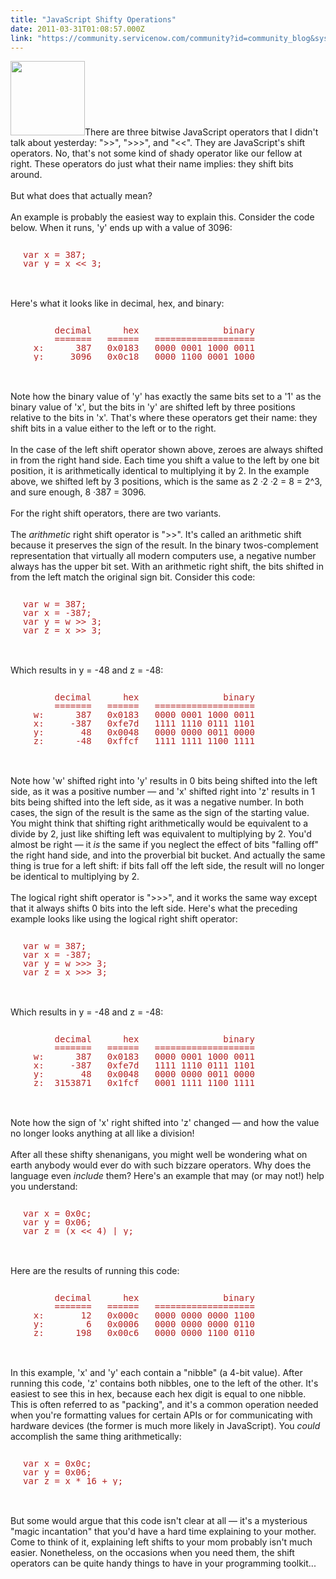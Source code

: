 ```yaml
---
title: "JavaScript Shifty Operations"
date: 2011-03-31T01:08:57.000Z
link: "https://community.servicenow.com/community?id=community_blog&sys_id=5a9c6ee1dbd0dbc01dcaf3231f9619c3"
---
```

<p><img  alt="" class="jive-image" src="cef668c2db14dfc03eb27a9e0f961987.iix" style="width: auto; height: 119px;" />There are three bitwise JavaScript operators that I didn't talk about yesterday: "&gt;&gt;", "&gt;&gt;&gt;", and "&lt;&lt;". They are JavaScript's shift operators. No, that's not some kind of shady operator like our fellow at right. These operators do just what their name implies: they shift bits around.<br /><br />But what does that actually mean?<br /><!--break--><br />An example is probably the easiest way to explain this. Consider the code below. When it runs, 'y' ends up with a value of 3096:<br /><pre style="margin-left:20px;line-height:1;color:FireBrick;"><br />var x = 387;<br />var y = x &lt;&lt; 3;</pre><br /><br />Here's what it looks like in decimal, hex, and binary:<br /><pre style="margin-left:20px;line-height:1;color:FireBrick;"><br />      decimal      hex                binary<br />      =======   ======   ===================<br />  x:      387   0x0183   0000 0001 1000 0011<br />  y:     3096   0x0c18   0000 1100 0001 1000</pre><br /><br />Note how the binary value of 'y' has exactly the same bits set to a '1' as the binary value of 'x', but the bits in 'y' are shifted left by three positions relative to the bits in 'x'. That's where these operators get their name: they shift bits in a value either to the left or to the right. <br /><br />In the case of the left shift operator shown above, zeroes are always shifted in from the right hand side. Each time you shift a value to the left by one bit position, it is arithmetically identical to multiplying it by 2. In the example above, we shifted left by 3 positions, which is the same as 2 ·2 ·2 = 8 = 2^3, and sure enough, 8 ·387 = 3096.<br /><br />For the right shift operators, there are two variants.<br /><br />The <i>arithmetic</i> right shift operator is "&gt;&gt;". It's called an arithmetic shift because it preserves the sign of the result. In the binary twos-complement representation that virtually all modern computers use, a negative number always has the upper bit set. With an arithmetic right shift, the bits shifted in from the left match the original sign bit. Consider this code:<br /><pre style="margin-left:20px;line-height:1;color:FireBrick;"><br />var w = 387;<br />var x = -387;<br />var y = w &gt;&gt; 3;<br />var z = x &gt;&gt; 3;</pre><br /><br />Which results in y = -48 and z = -48:<br /><pre style="margin-left:20px;line-height:1;color:FireBrick;"><br />      decimal      hex                binary<br />      =======   ======   ===================<br />  w:      387   0x0183   0000 0001 1000 0011<br />  x:     -387   0xfe7d   1111 1110 0111 1101<br />  y:       48   0x0048   0000 0000 0011 0000<br />  z:      -48   0xffcf   1111 1111 1100 1111</pre><br /><br />Note how 'w' shifted right into 'y' results in 0 bits being shifted into the left side, as it was a positive number — and 'x' shifted right into 'z' results in 1 bits being shifted into the left side, as it was a negative number. In both cases, the sign of the result is the same as the sign of the starting value. You might think that shifting right arithmetically would be equivalent to a divide by 2, just like shifting left was equivalent to multiplying by 2. You'd almost be right — it <i>is</i> the same if you neglect the effect of bits "falling off" the right hand side, and into the proverbial bit bucket. And actually the same thing is true for a left shift: if bits fall off the left side, the result will no longer be identical to multiplying by 2.<br /><br />The logical right shift operator is "&gt;&gt;&gt;", and it works the same way except that it always shifts 0 bits into the left side. Here's what the preceding example looks like using the logical right shift operator:<br /><pre style="margin-left:20px;line-height:1;color:FireBrick;"><br />var w = 387;<br />var x = -387;<br />var y = w &gt;&gt;&gt; 3;<br />var z = x &gt;&gt;&gt; 3;</pre><br /><br />Which results in y = -48 and z = -48:<br /><pre style="margin-left:20px;line-height:1;color:FireBrick;"><br />      decimal      hex                binary<br />      =======   ======   ===================<br />  w:      387   0x0183   0000 0001 1000 0011<br />  x:     -387   0xfe7d   1111 1110 0111 1101<br />  y:       48   0x0048   0000 0000 0011 0000<br />  z:  3153871   0x1fcf   0001 1111 1100 1111</pre><br /><br />Note how the sign of 'x' right shifted into 'z' changed — and how the value no longer looks anything at all like a division!<br /><br />After all these shifty shenanigans, you might well be wondering what on earth anybody would ever do with such bizzare operators. Why does the language even <i>include</i> them? Here's an example that may (or may not!) help you understand: <br /><pre style="margin-left:20px;line-height:1;color:FireBrick;"><br />var x = 0x0c;<br />var y = 0x06;<br />var z = (x &lt;&lt; 4) | y;</pre><br /><br />Here are the results of running this code:<br /><pre style="margin-left:20px;line-height:1;color:FireBrick;"><br />      decimal      hex                binary<br />      =======   ======   ===================<br />  x:       12   0x000c   0000 0000 0000 1100<br />  y:        6   0x0006   0000 0000 0000 0110<br />  z:      198   0x00c6   0000 0000 1100 0110</pre><br /><br />In this example, 'x' and 'y' each contain a "nibble" (a 4-bit value). After running this code, 'z' contains both nibbles, one to the left of the other. It's easiest to see this in hex, because each hex digit is equal to one nibble. This is often referred to as "packing", and it's a common operation needed when you're formatting values for certain APIs or for communicating with hardware devices (the former is much more likely in JavaScript). You <i>could</i> accomplish the same thing arithmetically:<br /><pre style="margin-left:20px;line-height:1;color:FireBrick;"><br />var x = 0x0c;<br />var y = 0x06;<br />var z = x * 16 + y;</pre><br /><br />But some would argue that this code isn't clear at all — it's a mysterious "magic incantation" that you'd have a hard time explaining to your mother. Come to think of it, explaining left shifts to your mom probably isn't much easier. Nonetheless, on the occasions when you need them, the shift operators can be quite handy things to have in your programming toolkit...</p>